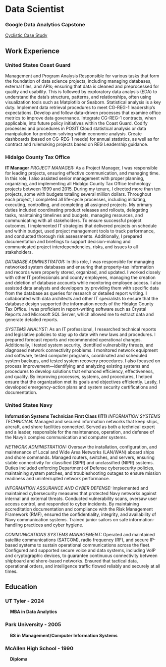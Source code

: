 # Data Scientist

### Google Data Analytics Capstone
[Cyclistic Case Study](https://fernandocantu72.github.io/Google-Data-Analytics-Cyclistic-Case-Study/)

## Work Experience

### United States Coast Guard 
Management and Program Analysis
Responsible for various tasks that form the foundation of data science projects, including managing databases, external files, and APIs; ensuring that data is cleaned and preprocessed for quality and usability. This is followed by exploratory data analysis (EDA) to understand the data’s structure, patterns, and relationships, often using visualization tools such as Matplotlib or Seaborn. Statistical analysis is a key duty.
Implement data retrieval procedures to meet CG-REG-1 leadership’s expectations. Develop and follow data-driven processes that examine office metrics to improve data governance. Integrate CG-REG-1 contracts, when applicable, into future policy initiatives within the Coast Guard. Codify processes and procedures in POSIT Cloud statistical analysis or data manipulation for problem-solving within economic analysis. Create dashboards (based on CG-REG-1 needs) for annual statistics, as well as for contract and rulemaking projects based on REG Leadership guidance. <br>

### Hidalgo County Tax Office
**IT Manager**
*PROJECT MANAGER:* As a Project Manager, I was responsible for leading projects, ensuring effective communication, and managing time. In this role, I also assisted senior management with proper planning, organizing, and implementing all Hidalgo County Tax Office technology projects between 1999 and 2015. During my tenure, I directed more than ten projects, some with budgets totaling several million dollars. Throughout each project, I completed all life-cycle processes, including initiating, executing, controlling, and completing all assigned projects. My primary duties included coordinating product releases and rollouts, delegating tasks, maintaining timelines and budgets, managing resources, and communicating with all stakeholders. To ensure successful project outcomes, I implemented IT strategies that delivered projects on schedule and within budget, used project management tools to track performance, and conducted thorough risk assessments. Additionally, I prepared documentation and briefings to support decision-making and communicated project interdependencies, risks, and issues to all stakeholders.<br>

*DATABASE ADMINISTRATOR:* In this role, I was responsible for managing networked system databases and ensuring that property-tax information and records were properly stored, organized, and updated. I worked closely with other IT professionals and county employees, managing the creation and deletion of database accounts while monitoring employee access. I also assisted data analysts and developers by providing them with specific data from the database as queries for research or detailed report writing. I collaborated with data architects and other IT specialists to ensure that the database design supported the information needs of the Hidalgo County Tax Office. I was proficient in report-writing software such as Crystal Reports and Microsoft SQL Server, which allowed me to extract data and generate detailed reports.<br>

*SYSTEMS ANALYST:* As an IT professional, I researched technical reports and legislative policies to stay up to date with new laws and procedures. I prepared forecast reports and recommended operational changes. Additionally, I tested system security, identified vulnerability threats, and diagnosed network connectivity problems. I monitored network equipment and software, tested computer programs, coordinated and scheduled system backups, and tested system recovery procedures. I also focused on process improvement—identifying and analyzing existing systems and procedures to develop solutions that enhanced efficiency, effectiveness, and quality. By improving processes, systems, and procedures, I helped ensure that the organization met its goals and objectives efficiently. Lastly, I developed emergency-action plans and system security certifications and documentation.<br>

### United States Navy
**Information Systems Technician First Class (IT1)**
*INFORMATION SYSTEMS TECHNICIAN:* Managed and secured information networks that keep ships, aircraft, and shore facilities connected. Served as both a technical expert and a leader, responsible for the maintenance, operation, and defense of the Navy’s complex communication and computer systems.<br>

*NETWORK ADMINISTRATION:* Oversaw the installation, configuration, and maintenance of Local and Wide Area Networks (LAN/WAN) aboard ships and shore commands. Managed routers, switches, and servers, ensuring stable connectivity for classified (SIPR) and unclassified (NIPR) systems. Duties included enforcing Department of Defense cybersecurity policies, maintaining system patches, and troubleshooting outages to ensure mission readiness and uninterrupted network performance.<br>

*INFORMATION ASSURANCE AND CYBER DEFENSE:* Implemented and maintained cybersecurity measures that protected Navy networks against internal and external threats. Conducted vulnerability scans, oversaw user access control, and responded to cyber incidents. By maintaining accreditation documentation and compliance with the Risk Management Framework (RMF), ensured the confidentiality, integrity, and availability of Navy communication systems. Trained junior sailors on safe information-handling practices and cyber hygiene.<br>

*COMMUNICATIONS SYSTEMS MANAGEMENT:* Operated and maintained satellite communications (SATCOM), radio frequency (RF), and secure IP-based systems to sustain operational communications across the fleet. Configured and supported secure voice and data systems, including VoIP and cryptographic devices, to guarantee continuous connectivity between shipboard and shore-based networks. Ensured that tactical data, operational orders, and intelligence traffic flowed reliably and securely at all times.<br>

## Education
### UT Tyler - 2024
&nbsp;&nbsp;&nbsp;&nbsp;**MBA in Data Analytics**

### Park University - 2005
&nbsp;&nbsp;&nbsp;&nbsp;**BS in Management/Computer Information Systems**

### McAllen High School - 1990
&nbsp;&nbsp;&nbsp;&nbsp;**Diploma**
